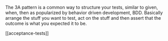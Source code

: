 The 3A pattern is a common way to structure your tests, similar to given, when, then as popularized by behavior driven development, BDD. Basically arrange the stuff you want to test, act on the stuff and then assert that the outcome is what you expected it to be.

[[acceptance-tests]]